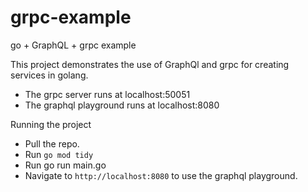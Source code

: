 # grpc-example
go + GraphQL + grpc example

This project demonstrates the use of GraphQl and grpc for creating services in golang.
- The grpc server runs at localhost:50051
- The graphql playground runs at localhost:8080

Running the project
- Pull the repo.
- Run `go mod tidy`
- Run go run main.go
- Navigate to `http://localhost:8080` to use the graphql playground.
